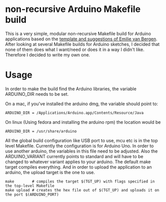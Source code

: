 non-recursive Arduino Makefile build
====

This is a very simple, modular non-recursive Makefile build for Arduino applications based on the [template and suggestions of Emilie van Bergen](http://evbergen.home.xs4all.nl/nonrecursive-make.html).
After looking at several Makefile builds for Arduino sketches, I decided that none of them does what I want/need or does it in a way I didn't like. Therefore I decided to write my own one.

Usage
===

In order to make the build find the Arduino libraries, the variable ARDUINO_DIR needs to be set.

On a mac, if you've installed the arduino dmg, the variable should point to:

	ARDUINO_DIR	= /Applications/Arduino.app/Contents/Resource/Java

On linux (Using fedora and installing the arduino rpm) the location would be
	
	ARDUINO_DIR	= /usr/share/arduino

All the global build configuration like USB port to use, mcu etc is in the top level Makefile. Currently the configuration is for Arduino Uno. In order to use another arduino, the variables in this file need to be adjusted. Also the ARDUINO_VARIANT currently points to standard and will have to be changed to whatever variant applies to your arduino.
The default make target compiles everything. And in order to upload the application to an arduino, the upload target is the one to use.

	make		# compiles the target $(TGT_UP) with flags specified in the top-level Makefile 
	make upload	# creates the hex file out of $(TGT_UP) and uploads it on the port $(ARDUINO_PORT)
